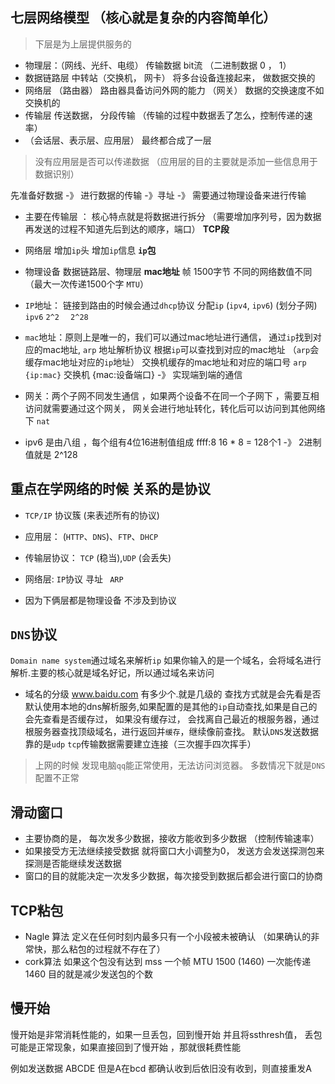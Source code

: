 ## 七层网络模型 （核心就是复杂的内容简单化）

> 下层是为上层提供服务的 

- 物理层：（网线、光纤、电缆） 传输数据 bit流 （二进制数据 0 ， 1）
- 数据链路层 中转站（交换机， 网卡） 将多台设备连接起来， 做数据交换的  
- 网络层 （路由器） 路由器具备访问外网的能力 （网关） 数据的交换速度不如交换机的
- 传输层  传送数据， 分段传输 （传输的过程中数据丢了怎么，控制传递的速率）
- （会话层、表示层、应用层） 最终都合成了一层

> 没有应用层是否可以传递数据 （应用层的目的主要就是添加一些信息用于数据识别）

先准备好数据 -》 进行数据的传输  -》寻址 -》 需要通过物理设备来进行传输

- 主要在传输层 ： 核心特点就是将数据进行拆分 （需要增加序列号，因为数据再发送的过程不知道先后到达的顺序，端口）   **TCP段**
- 网络层 增加`ip`头  增加`ip`信息  **`ip`包**
- 物理设备 数据链路层、物理层  **mac地址**  帧  1500字节 不同的网络数值不同 （最大一次传递1500个字 `MTU`）



- `IP`地址： 链接到路由的时候会通过`dhcp`协议 分配`ip` (`ipv4`, `ipv6`)   (划分子网) `ipv6`    `2^2  `  `2^28`

- `mac`地址：原则上是唯一的，我们可以通过mac地址进行通信， 通过`ip`找到对应的mac地址, `arp` 地址解析协议 根据`ip`可以查找到对应的mac地址  （`arp`会缓存mac地址对应的`ip`地址） 交换机缓存的mac地址和对应的端口号 `arp {ip:mac}`  交换机 {mac:设备端口}  -》 实现端到端的通信

- 网关：两个子网不同发生通信 ，如果两个设备不在同一个子网下 ，需要互相访问就需要通过这个网关， 网关会进行地址转化，转化后可以访问到其他网络下 `nat`

- ipv6  是由八组 ，每个组有4位16进制值组成 ffff:8   16 * 8 = 128个1  -》 2进制值就是 2^128

## 重点在学网络的时候 关系的是协议

- `TCP/IP` 协议簇  (来表述所有的协议)
- 应用层： (`HTTP`、`DNS`)、`FTP`、`DHCP`
- 传输层协议： `TCP`  (稳当),`UDP` (会丢失)

- 网络层: `IP`协议 寻址  ` ARP`

- 因为下俩层都是物理设备 不涉及到协议 

## `DNS`协议 

`Domain name system`通过域名来解析`ip` 如果你输入的是一个域名，会将域名进行解析.主要的核心就是域名好记，所以通过域名来访问

- 域名的分级 www.baidu.com  有多少个.就是几级的   查找方式就是会先看是否默认使用本地的dns解析服务,如果配置的是其他的`ip`自动查找,如果是自己的会先查看是否缓存过， 如果没有缓存过， 会找离自己最近的根服务器，通过根服务器查找顶级域名，进行返回并`缓存`，继续像前查找。 默认`DNS`发送数据靠的是`udp` `tcp`传输数据需要建立连接（三次握手四次挥手）

> 上网的时候 发现电脑`qq`能正常使用，无法访问浏览器。 多数情况下就是`DNS`配置不正常



## 滑动窗口 
- 主要协商的是， 每次发多少数据，接收方能收到多少数据 （控制传输速率） 
- 如果接受方无法继续接受数据 就将窗口大小调整为0，  发送方会发送探测包来探测是否能继续发送数据
- 窗口的目的就能决定一次发多少数据，每次接受到数据后都会进行窗口的协商

## TCP粘包
- Nagle 算法 定义在任何时刻内最多只有一个小段被未被确认 （如果确认的非常快，那么粘包的过程就不存在了）
- cork算法 如果这个包没有达到 mss  一个帧 MTU 1500 (1460) 一次能传递1460 目的就是减少发送包的个数

## 慢开始
慢开始是非常消耗性能的，如果一旦丢包，回到慢开始 并且将ssthresh值， 丢包可能是正常现象，如果直接回到了慢开始 ，那就很耗费性能
 
例如发送数据 ABCDE 但是A在bcd 都确认收到后依旧没有收到，则直接重发A